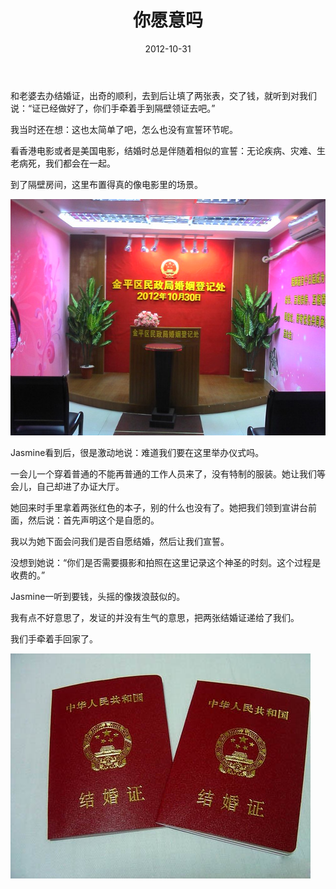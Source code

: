 ﻿---
title: "你愿意吗"
date: 2012-10-31
categories: 
  - "essay"
tags: 
  - "结婚"
---

和老婆去办结婚证，出奇的顺利，去到后让填了两张表，交了钱，就听到对我们说：“证已经做好了，你们手牵着手到隔壁领证去吧。”

我当时还在想：这也太简单了吧，怎么也没有宣誓环节呢。

看香港电影或者是美国电影，结婚时总是伴随着相似的宣誓：无论疾病、灾难、生老病死，我们都会在一起。

到了隔壁房间，这里布置得真的像电影里的场景。

![IMG_20121030_104246](/images/8138109991_bf829fab6d_z.jpg)

Jasmine看到后，很是激动地说：难道我们要在这里举办仪式吗。

一会儿一个穿着普通的不能再普通的工作人员来了，没有特制的服装。她让我们等会儿，自己却进了办证大厅。

她回来时手里拿着两张红色的本子，别的什么也没有了。她把我们领到宣讲台前面，然后说：首先声明这个是自愿的。

我以为她下面会问我们是否自愿结婚，然后让我们宣誓。

没想到她说：“你们是否需要摄影和拍照在这里记录这个神圣的时刻。这个过程是收费的。”

Jasmine一听到要钱，头摇的像拨浪鼓似的。

我有点不好意思了，发证的并没有生气的意思，把两张结婚证递给了我们。

我们手牵着手回家了。

![dk5Uw7I5Jm8WyEWl](/images/8144376975_db6cb27892_z.jpg)
